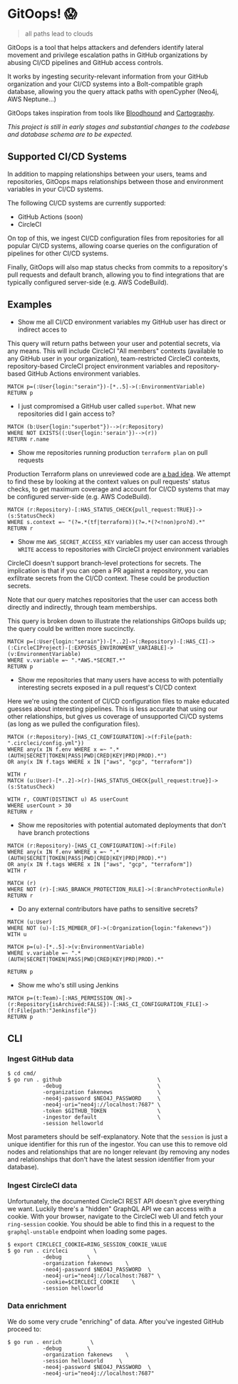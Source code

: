 # GitOops! 😱

> all paths lead to clouds

GitOops is a tool that helps attackers and defenders identify lateral movement and privilege escalation paths in GitHub organizations by abusing CI/CD pipelines and GitHub access controls.

It works by ingesting security-relevant information from your GitHub organization and your CI/CD systems into a Bolt-compatible graph database, allowing you the query attack paths with openCypher (Neo4j, AWS Neptune...)

GitOops takes inspiration from tools like [Bloodhound](https://github.com/BloodHoundAD/BloodHound) and [Cartography](https://github.com/lyft/cartography).

_This project is still in early stages and substantial changes to the codebase and database schema are to be expected._

## Supported CI/CD Systems

In addition to mapping relationships between your users, teams and repositories, GitOops maps relationships between those and environment variables in your CI/CD systems.

The following CI/CD systems are currently supported:

- GitHub Actions (soon)
- CircleCI

On top of this, we ingest CI/CD configuration files from repositories for all popular CI/CD systems, allowing coarse queries on the configuration of pipelines for other CI/CD systems.

Finally, GitOops will also map status checks from commits to a repository's pull requests and default branch, allowing you to find integrations that are typically configured server-side (e.g. AWS CodeBuild).

## Examples

- Show me all CI/CD environment variables my GitHub user has direct or indirect acces to

This query will return paths between your user and potential secrets, via any means. This will include CircleCI "All members" contexts (available to any GitHub user in your organization), team-restricted CircleCI contexts, repository-based CircleCI project environment variables and repository-based GitHub Actions environment variables.

```
MATCH p=(:User{login:"serain"})-[*..5]->(:EnvironmentVariable)
RETURN p
```

- I just compromised a GitHub user called `superbot`. What new repositories did I gain access to?

```
MATCH (b:User{login:"superbot"})-->(r:Repository)
WHERE NOT EXISTS((:User{login:'serain'})-->(r))
RETURN r.name
```

- Show me repositories running production `terraform plan` on pull requests

Production Terraform plans on unreviewed code are [a bad idea](https://alex.kaskaso.li/post/terraform-plan-rce). We attempt to find these by looking at the context values on pull requests' status checks, to get maximum coverage and account for CI/CD systems that may be configured server-side (e.g. AWS CodeBuild).

```
MATCH (r:Repository)-[:HAS_STATUS_CHECK{pull_request:TRUE}]->(s:StatusCheck)
WHERE s.context =~ "(?=.*(tf|terraform))(?=.*(?<!non)pro?d).*"
RETURN r
```

- Show me `AWS_SECRET_ACCESS_KEY` variables my user can access through `WRITE` access to repositories with CircleCI project environment variables

CircleCI doesn't support branch-level protections for secrets. The implication is that if you can open a PR against a repository, you can exfiltrate secrets from the CI/CD context. These could be production secrets.

Note that our query matches repositories that the user can access both directly and indirectly, through team memberships.

This query is broken down to illustrate the relationships GitOops builds up; the query could be written more succinctly.

```
MATCH p=(:User{login:"serain"})-[*..2]->(:Repository)-[:HAS_CI]->(:CircleCIProject)-[:EXPOSES_ENVIRONMENT_VARIABLE]->(v:EnvironmentVariable)
WHERE v.variable =~ ".*AWS.*SECRET.*"
RETURN p
```

- Show me repositories that many users have access to with potentially interesting secrets exposed in a pull request's CI/CD context

Here we're using the content of CI/CD configuration files to make educated guesses about interesting pipelines. This is less accurate that using our other relationships, but gives us coverage of unsupported CI/CD systems (as long as we pulled the configuration files).

```
MATCH (r:Repository)-[HAS_CI_CONFIGURATION]->(f:File{path: ".circleci/config.yml"})
WHERE any(x IN f.env WHERE x =~ ".*(AUTH|SECRET|TOKEN|PASS|PWD|CRED|KEY|PRD|PROD).*")
OR any(x IN f.tags WHERE x IN ["aws", "gcp", "terraform"])

WITH r
MATCH (u:User)-[*..2]->(r)-[HAS_STATUS_CHECK{pull_request:true}]->(s:StatusCheck)

WITH r, COUNT(DISTINCT u) AS userCount
WHERE userCount > 30
RETURN r
```

- Show me repositories with potential automated deployments that don't have branch protections

```
MATCH (r:Repository)-[HAS_CI_CONFIGURATION]->(f:File)
WHERE any(x IN f.env WHERE x =~ ".*(AUTH|SECRET|TOKEN|PASS|PWD|CRED|KEY|PRD|PROD).*")
OR any(x IN f.tags WHERE x IN ["aws", "gcp", "terraform"])
WITH r

MATCH (r)
WHERE NOT (r)-[:HAS_BRANCH_PROTECTION_RULE]->(:BranchProtectionRule)
RETURN r
```

- Do any external contributors have paths to sensitive secrets?

```
MATCH (u:User)
WHERE NOT (u)-[:IS_MEMBER_OF]->(:Organization{login:"fakenews"})
WITH u

MATCH p=(u)-[*..5]->(v:EnvironmentVariable)
WHERE v.variable =~ ".*(AUTH|SECRET|TOKEN|PASS|PWD|CRED|KEY|PRD|PROD).*"

RETURN p
```

- Show me who's still using Jenkins

```
MATCH p=(t:Team)-[:HAS_PERMISSION_ON]->(r:Repository{isArchived:FALSE})-[:HAS_CI_CONFIGURATION_FILE]->(f:File{path:"Jenkinsfile"})
RETURN p
```

## CLI

### Ingest GitHub data

```
$ cd cmd/
$ go run . github                              \
           -debug                              \
           -organization fakenews              \
           -neo4j-password $NEO4J_PASSWORD     \
           -neo4j-uri="neo4j://localhost:7687" \
           -token $GITHUB_TOKEN                \
           -ingestor default                   \
           -session helloworld
```

Most parameters should be self-explanatory. Note that the `session` is just a unique identifier for this run of the ingestor. You can use this to remove old nodes and relationships that are no longer relevant (by removing any nodes and relationships that don't have the latest session identifier from your database).

### Ingest CircleCI data

Unfortunately, the documented CircleCI REST API doesn't give everything we want. Luckily there's a "hidden" GraphQL API we can access with a cookie. With your browser, navigate to the CircleCI web UI and fetch your `ring-session` cookie. You should be able to find this in a request to the `graphql-unstable` endpoint when loading some pages.

```
$ export CIRCLECI_COOKIE=RING_SESSION_COOKIE_VALUE
$ go run . circleci        \
           -debug        \
           -organization fakenews    \
           -neo4j-password $NEO4J_PASSWORD  \
           -neo4j-uri="neo4j://localhost:7687" \
           -cookie=$CIRCLECI_COOKIE    \
           -session helloworld
```

### Data enrichment

We do some very crude "enriching" of data. After you've ingested GitHub proceed to:

```
$ go run . enrich         \
           -debug        \
           -organization fakenews    \
           -session helloworld     \
           -neo4j-password $NEO4J_PASSWORD  \
           -neo4j-uri="neo4j://localhost:7687"
```
